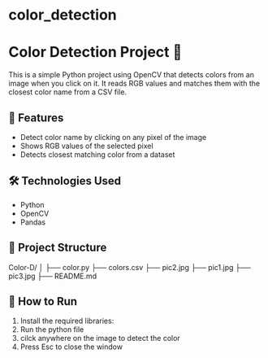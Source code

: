 
# color_detection

# Color Detection Project 🎨

This is a simple Python project using OpenCV that detects colors from an image when you click on it. It reads RGB values and matches them with the closest color name from a CSV file.

## 📸 Features
- Detect color name by clicking on any pixel of the image
- Shows RGB values of the selected pixel
- Detects closest matching color from a dataset

## 🛠️ Technologies Used
- Python
- OpenCV
- Pandas

## 📂 Project Structure
Color-D/
│
├── color.py
├── colors.csv
├── pic2.jpg
├── pic1.jpg
├── pic3.jpg
├── README.md

## 🚀 How to Run

1. Install the required libraries:
2. Run the python file
3. cilck anywhere on the image to detect the color
4. Press Esc to close the window
